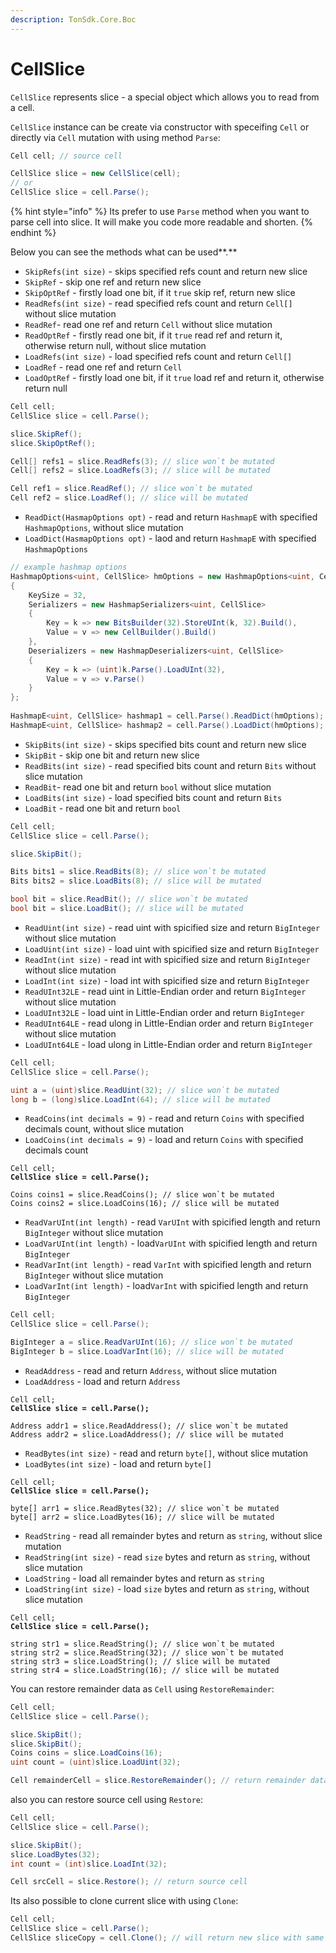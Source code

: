 ```yaml
---
description: TonSdk.Core.Boc
---
```


# CellSlice

`CellSlice` represents slice - a special object which allows you to read from a cell.



`CellSlice` instance can be create via constructor with speceifing `Cell` or directly via `Cell` mutation with using method `Parse`:

```csharp
Cell cell; // source cell

CellSlice slice = new CellSlice(cell);
// or
CellSlice slice = cell.Parse();
```

{% hint style="info" %}
Its prefer to use `Parse` method when you want to parse cell into slice. It will make you code more readable and shorten.
{% endhint %}



Below you can see the methods what can be used**.**

* `SkipRefs(int size)` - skips specified refs count and return new slice
* `SkipRef` - skip one ref and return new slice
* `SkipOptRef` - firstly load one bit, if it `true` skip ref, return new slice
* `ReadRefs(int size)` - read specified refs count and return `Cell[]` without slice mutation
* `ReadRef`- read one ref and return `Cell` without slice mutation
* `ReadOptRef` - firstly read one bit, if it `true` read ref and return it, otherwise return null, without slice mutation
* `LoadRefs(int size)` - load specified refs count and return `Cell[]`
* `LoadRef` -  read one ref and return `Cell`
* `LoadOptRef` - firstly load one bit, if it `true` load ref and return it, otherwise return null

```csharp
Cell cell;
CellSlice slice = cell.Parse();

slice.SkipRef();
slice.SkipOptRef();

Cell[] refs1 = slice.ReadRefs(3); // slice won`t be mutated
Cell[] refs2 = slice.LoadRefs(3); // slice will be mutated

Cell ref1 = slice.ReadRef(); // slice won`t be mutated
Cell ref2 = slice.LoadRef(); // slice will be mutated
```



* `ReadDict(HasmapOptions opt)` - read and return `HashmapE` with specified `HashmapOptions`, without slice mutation
* `LoadDict(HasmapOptions opt)` - laod and return `HashmapE` with specified `HashmapOptions`

```csharp
// example hashmap options
HashmapOptions<uint, CellSlice> hmOptions = new HashmapOptions<uint, CellSlice>()
{
    KeySize = 32,
    Serializers = new HashmapSerializers<uint, CellSlice>
    {
        Key = k => new BitsBuilder(32).StoreUInt(k, 32).Build(),
        Value = v => new CellBuilder().Build()
    },
    Deserializers = new HashmapDeserializers<uint, CellSlice>
    {
        Key = k => (uint)k.Parse().LoadUInt(32),
        Value = v => v.Parse()
    }
};
                
HashmapE<uint, CellSlice> hashmap1 = cell.Parse().ReadDict(hmOptions); // slice won`t be mutated
HashmapE<uint, CellSlice> hashmap2 = cell.Parse().LoadDict(hmOptions); // slice will be mutated
```



* `SkipBits(int size)` - skips specified bits count and return new slice
* `SkipBit` - skip one bit and return new slice
* `ReadBits(int size)` - read specified bits count and return `Bits` without slice mutation
* `ReadBit`- read one bit and return `bool` without slice mutation
* `LoadBits(int size)` - load specified bits count and return `Bits`&#x20;
* `LoadBit` -  read one bit and return `bool`

```csharp
Cell cell;
CellSlice slice = cell.Parse();

slice.SkipBit();

Bits bits1 = slice.ReadBits(8); // slice won`t be mutated
Bits bits2 = slice.LoadBits(8); // slice will be mutated

bool bit = slice.ReadBit(); // slice won`t be mutated
bool bit = slice.LoadBit(); // slice will be mutated
```



* `ReadUint(int size)` - read uint with spicified size and return `BigInteger` without slice mutation
* `LoadUint(int size)` - load uint with spicified size and return `BigInteger`&#x20;
* `ReadInt(int size)` - read int with spicified size and return `BigInteger` without slice mutation
* `LoadInt(int size)` - load int with spicified size and return `BigInteger`&#x20;
* `ReadUInt32LE` - read uint in Little-Endian order and return `BigInteger` without slice mutation
* `LoadUInt32LE` - load uint in Little-Endian order and return `BigInteger`&#x20;
* `ReadUInt64LE` - read ulong in Little-Endian order and return `BigInteger` without slice mutation
* `LoadUInt64LE` - load ulong in Little-Endian order and return `BigInteger`&#x20;

```csharp
Cell cell;
CellSlice slice = cell.Parse();

uint a = (uint)slice.ReadUint(32); // slice won`t be mutated
long b = (long)slice.LoadInt(64); // slice will be mutated
```



* `ReadCoins(int decimals = 9)` - read and return `Coins` with specified decimals count, without slice mutation
* `LoadCoins(int decimals = 9)` - load and return `Coins` with specified decimals count

<pre class="language-csharp"><code class="lang-csharp">Cell cell;
<strong>CellSlice slice = cell.Parse();
</strong>
Coins coins1 = slice.ReadCoins(); // slice won`t be mutated
Coins coins2 = slice.LoadCoins(16); // slice will be mutated
</code></pre>



* `ReadVarUInt(int length)` - read `VarUInt` with spicified length and return `BigInteger` without slice mutation
* `LoadVarUInt(int length)` - load`VarUInt` with spicified length and return `BigInteger`&#x20;
* `ReadVarInt(int length)` - read `VarInt` with spicified length and return `BigInteger` without slice mutation
* `LoadVarInt(int length)` - load`VarInt` with spicified length and return `BigInteger`&#x20;

```csharp
Cell cell;
CellSlice slice = cell.Parse();

BigInteger a = slice.ReadVarUInt(16); // slice won`t be mutated
BigInteger b = slice.LoadVarInt(16); // slice will be mutated
```



* `ReadAddress` - read and return `Address`, without slice mutation
* `LoadAddress` - load and return `Address`

<pre class="language-csharp"><code class="lang-csharp">Cell cell;
<strong>CellSlice slice = cell.Parse();
</strong>
Address addr1 = slice.ReadAddress(); // slice won`t be mutated
Address addr2 = slice.LoadAddress(); // slice will be mutated
</code></pre>



* `ReadBytes(int size)` - read and return `byte[]`, without slice mutation
* `LoadBytes(int size)` - load and return `byte[]`

<pre class="language-csharp"><code class="lang-csharp">Cell cell;
<strong>CellSlice slice = cell.Parse();
</strong>
byte[] arr1 = slice.ReadBytes(32); // slice won`t be mutated
byte[] arr2 = slice.LoadBytes(16); // slice will be mutated
</code></pre>



* `ReadString` - read all remainder bytes and return as `string`, without slice mutation
* `ReadString(int size)` - read `size` bytes and return as `string`, without slice mutation
* `LoadString` - load all remainder bytes and return as `string`
* `LoadString(int size)` - load `size` bytes and return as `string`, without slice mutation

<pre class="language-csharp"><code class="lang-csharp">Cell cell;
<strong>CellSlice slice = cell.Parse();
</strong>
string str1 = slice.ReadString(); // slice won`t be mutated
string str2 = slice.ReadString(32); // slice won`t be mutated
string str3 = slice.LoadString(); // slice will be mutated
string str4 = slice.LoadString(16); // slice will be mutated
</code></pre>



You can restore remainder data as `Cell` using `RestoreRemainder`:

```csharp
Cell cell;
CellSlice slice = cell.Parse();

slice.SkipBit();
slice.SkipBit();
Coins coins = slice.LoadCoins(16);
uint count = (uint)slice.LoadUint(32);

Cell remainderCell = slice.RestoreRemainder(); // return remainder data as cell
```

also you can restore source cell using `Restore`:

```csharp
Cell cell;
CellSlice slice = cell.Parse();

slice.SkipBit();
slice.LoadBytes(32);
int count = (int)slice.LoadInt(32);

Cell srcCell = slice.Restore(); // return source cell
```



Its also possible to clone current slice with using `Clone`:

```csharp
Cell cell;
CellSlice slice = cell.Parse();
CellSlice sliceCopy = cell.Clone(); // will return new slice with same data
```
